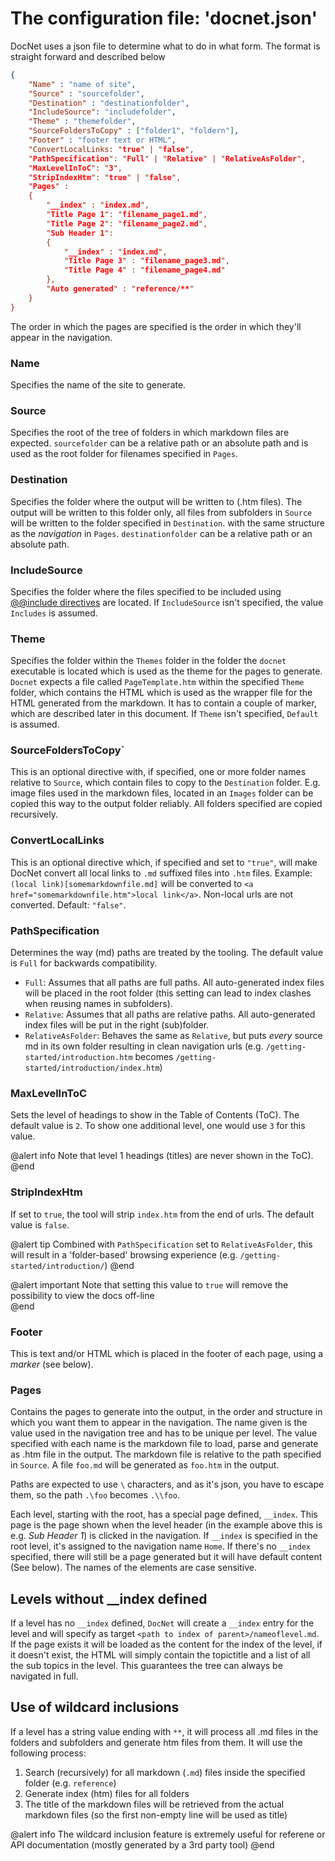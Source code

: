 The configuration file: 'docnet.json'
=====================================

DocNet uses a json file to determine what to do in what form. The format is straight forward and described below

```json
{
    "Name" : "name of site",
    "Source" : "sourcefolder",
    "Destination" : "destinationfolder",
    "IncludeSource": "includefolder",
    "Theme" : "themefolder",
    "SourceFoldersToCopy" : ["folder1", "foldern"],
    "Footer" : "footer text or HTML",
    "ConvertLocalLinks: "true" | "false",
    "PathSpecification": "Full" | "Relative" | "RelativeAsFolder",
    "MaxLevelInToC": "3",
    "StripIndexHtm": "true" | "false",
    "Pages" : 
    {
        "__index" : "index.md",
        "Title Page 1": "filename_page1.md", 
        "Title Page 2": "filename_page2.md",
        "Sub Header 1": 
        {
            "__index" : "index.md",
            "Title Page 3" : "filename_page3.md",
            "Title Page 4" : "filename_page4.md"
        },
        "Auto generated" : "reference/**"
    }
}
```

The order in which the pages are specified is the order in which they'll appear in the navigation. 

### Name
Specifies the name of the site to generate. 

### Source
Specifies the root of the tree of folders in which markdown files are expected. `sourcefolder` can be a relative path or an absolute path and is used as the root folder for filenames specified in `Pages`.

### Destination
Specifies the folder where the output will be written to (.htm files). The output will be written to this folder only, all files from subfolders in `Source` will be written to the folder specified in `Destination`. with the same structure as the *navigation* in `Pages`. `destinationfolder` can be a relative path or an absolute path.

### IncludeSource
Specifies the folder where the files specified to be included using [@@include directives](markdownextensions.htm#include-files) are located. If `IncludeSource` isn't specified, the value `Includes` is assumed. 

### Theme
Specifies the folder within the `Themes` folder in the folder the `docnet` executable is located which is used as the theme for the pages to generate. `Docnet` expects a file called `PageTemplate.htm` within the specified `Theme` folder, which contains the HTML which is used as the wrapper file for the HTML generated from the markdown. It has to contain a couple of marker, which are described later in this document. If `Theme` isn't specified, `Default` is assumed.

### SourceFoldersToCopy`
This is an optional directive with, if specified, one or more folder names relative to `Source`, which contain files to copy to the `Destination` folder. E.g. image files used in the markdown files, located in an `Images` folder can be copied this way to the output folder reliably. All folders specified are copied recursively.

### ConvertLocalLinks
This is an optional directive which, if specified and set to `"true"`, will make DocNet convert all local links to `.md` suffixed files into `.htm` files. Example: `(local link)[somemarkdownfile.md]` will be converted to `<a href="somemarkdownfile.htm">local link</a>`. Non-local urls are not converted. Default: `"false"`. 

### PathSpecification 
Determines the way (md) paths are treated by the tooling. The default value is `Full` for backwards compatibility.

* `Full`: Assumes that all paths are full paths. All auto-generated index files will be placed in the root folder (this setting can lead to index clashes when reusing names in subfolders).
* `Relative`: Assumes that all paths are relative paths. All auto-generated index files will be put in the right (sub)folder.
* `RelativeAsFolder`: Behaves the same as `Relative`, but puts *every* source md in its own folder resulting in clean navigation urls (e.g. `/getting-started/introduction.htm` becomes `/getting-started/introduction/index.htm`)

### MaxLevelInToC
Sets the level of headings to show in the Table of Contents (ToC). The default value is `2`. To show one additional level, one would use `3` for this value. 

@alert info
Note that level 1 headings (titles) are never shown in the ToC).
@end

### StripIndexHtm
If set to `true`, the tool will strip `index.htm` from the end of urls. The default value is `false`. 

@alert tip
Combined with `PathSpecification` set to `RelativeAsFolder`, this will result in a 'folder-based' browsing experience (e.g. `/getting-started/introduction/`)
@end

@alert important
Note that setting this value to `true` will remove the possibility to view the docs off-line                          
@end

### Footer
This is text and/or HTML which is placed in the footer of each page, using a _marker_ (see below).

### Pages
Contains the pages to generate into the output, in the order and structure in which you want them to appear in the navigation. The name given is the value used in the navigation tree and has to be unique per level. The value specified with each name is the markdown file to load, parse and generate as .htm file in the output. The markdown file is relative to the path specified in `Source`. A file `foo.md` will be generated as `foo.htm` in the output. 

Paths are expected to use `\` characters, and as it's json, you have to escape them, so the path `.\foo` becomes `.\\foo`.

Each level, starting with the root, has a special page defined, `__index`. This page is the page shown when the level header (in the example above this is e.g. _Sub Header 1_) is clicked in the navigation. If `__index` is specified in the root level, it's assigned to the navigation name `Home`. If there's no `__index` specified, there will still be a page generated but it will have default content (See below). The names of the elements are case sensitive.

## Levels without __index defined
If a level has no `__index` defined, `DocNet` will create a `__index` entry for the level and will specify as target `<path to index of parent>/nameoflevel.md`. If the page exists it will be loaded as the content for the index of the level, if it doesn't exist, the HTML will simply contain the topictitle and a list of all the sub topics in the level. This guarantees the tree can always be navigated in full.  

## Use of wildcard inclusions
If a level has a string value ending with `**`, it will process all .md files in the folders and subfolders and generate htm files from them. It will use the following process:

1. Search (recursively) for all markdown (`.md`) files inside the specified folder (e.g. `reference`)
2. Generate index (htm) files for all folders
3. The title of the markdown files will be retrieved from the actual markdown files (so the first non-empty line will be used as title)

@alert info
The wildcard inclusion feature is extremely useful for referene or API documentation (mostly generated by a 3rd party tool)
@end 